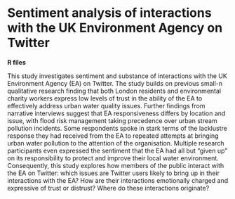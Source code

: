 # Sentiment analysis of interactions with the UK Environment Agency on Twitter
**R files** 

This study investigates sentiment and substance of interactions with the UK Environment Agency (EA) on Twitter. The study builds on previous small-n qualitative research finding that both London residents and environmental charity workers express low levels of trust in the ability of the EA to effectively address urban water quality issues. Further findings from narrative interviews suggest that EA responsiveness differs by location and issue, with flood risk management taking precedence over urban stream pollution incidents. Some respondents spoke in stark terms of the lacklustre response they had received from the EA to repeated attempts at bringing urban water pollution to the attention of the organisation. Multiple research participants even expressed the sentiment that the EA had all but “given up” on its responsibility to protect and improve their local water environment. Consequently, this study explores how members of the public interact with the EA on Twitter: which issues are Twitter users likely to bring up in their interactions with the EA? How are their interactions emotionally charged and expressive of trust or distrust? Where do these interactions originate?
